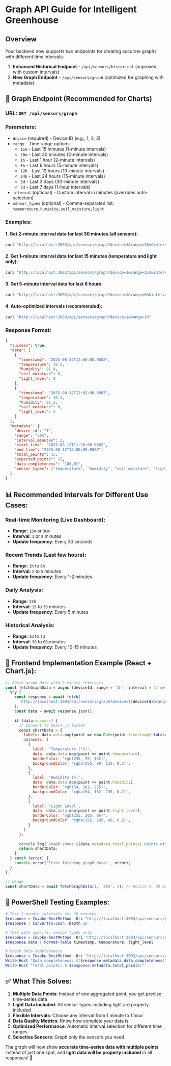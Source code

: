 # Graph API Guide for Intelligent Greenhouse

## Overview
Your backend now supports two endpoints for creating accurate graphs with different time intervals:

1. **Enhanced Historical Endpoint** - `/api/sensors/historical` (improved with custom intervals)
2. **New Graph Endpoint** - `/api/sensors/graph` (optimized for graphing with metadata)

## 🎯 Graph Endpoint (Recommended for Charts)

### URL: `GET /api/sensors/graph`

### Parameters:
- `device` (required) - Device ID (e.g., 1, 2, 3)
- `range` - Time range options:
  - `15m` - Last 15 minutes (1-minute intervals)
  - `30m` - Last 30 minutes (2-minute intervals) 
  - `1h` - Last 1 hour (2-minute intervals)
  - `6h` - Last 6 hours (5-minute intervals)
  - `12h` - Last 12 hours (10-minute intervals)
  - `24h` - Last 24 hours (15-minute intervals)
  - `3d` - Last 3 days (30-minute intervals)
  - `7d` - Last 7 days (1-hour intervals)
- `interval` (optional) - Custom interval in minutes (overrides auto-selection)
- `sensor_types` (optional) - Comma-separated list: `temperature,humidity,soil_moisture,light`

### Examples:

#### 1. Get 2-minute interval data for last 30 minutes (all sensors):
```bash
curl "http://localhost:3003/api/sensors/graph?device=1&range=30m&interval=2"
```

#### 2. Get 1-minute interval data for last 15 minutes (temperature and light only):
```bash
curl "http://localhost:3003/api/sensors/graph?device=1&range=15m&interval=1&sensor_types=temperature,light"
```

#### 3. Get 5-minute interval data for last 6 hours:
```bash
curl "http://localhost:3003/api/sensors/graph?device=1&range=6h&interval=5"
```

#### 4. Auto-optimized intervals (recommended):
```bash
curl "http://localhost:3003/api/sensors/graph?device=1&range=1h"
```

### Response Format:
```json
{
  "success": true,
  "data": [
    {
      "timestamp": "2025-08-12T12:00:00.000Z",
      "temperature": 30.2,
      "humidity": 91.4,
      "soil_moisture": 0,
      "light_level": 0
    },
    {
      "timestamp": "2025-08-12T12:02:00.000Z", 
      "temperature": 30.3,
      "humidity": 91.2,
      "soil_moisture": 0,
      "light_level": 5
    }
  ],
  "metadata": {
    "device_id": "1",
    "range": "30m",
    "interval_minutes": 2,
    "start_time": "2025-08-12T11:30:00.000Z",
    "end_time": "2025-08-12T12:00:00.000Z",
    "total_points": 15,
    "expected_points": 15,
    "data_completeness": "100.0%",
    "sensor_types": ["temperature", "humidity", "soil_moisture", "light"]
  }
}
```

## 📊 Recommended Intervals for Different Use Cases:

### Real-time Monitoring (Live Dashboard):
- **Range**: `15m` or `30m`
- **Interval**: `1` or `2` minutes
- **Update frequency**: Every 30 seconds

### Recent Trends (Last few hours):
- **Range**: `1h` to `6h`
- **Interval**: `2` to `5` minutes
- **Update frequency**: Every 1-2 minutes

### Daily Analysis:
- **Range**: `24h`
- **Interval**: `15` to `30` minutes
- **Update frequency**: Every 5 minutes

### Historical Analysis:
- **Range**: `3d` to `7d`
- **Interval**: `30` to `60` minutes
- **Update frequency**: Every 10-15 minutes

## 🎨 Frontend Implementation Example (React + Chart.js):

```javascript
// Fetch graph data with 2-minute intervals
const fetchGraphData = async (deviceId, range = '1h', interval = 2) => {
  try {
    const response = await fetch(
      `http://localhost:3003/api/sensors/graph?device=${deviceId}&range=${range}&interval=${interval}`
    );
    const data = await response.json();
    
    if (data.success) {
      // Convert to Chart.js format
      const chartData = {
        labels: data.data.map(point => new Date(point.timestamp).toLocaleTimeString()),
        datasets: [
          {
            label: 'Temperature (°C)',
            data: data.data.map(point => point.temperature),
            borderColor: 'rgb(255, 99, 132)',
            backgroundColor: 'rgba(255, 99, 132, 0.2)',
          },
          {
            label: 'Humidity (%)',
            data: data.data.map(point => point.humidity),
            borderColor: 'rgb(54, 162, 235)',
            backgroundColor: 'rgba(54, 162, 235, 0.2)',
          },
          {
            label: 'Light Level',
            data: data.data.map(point => point.light_level),
            borderColor: 'rgb(255, 205, 86)',
            backgroundColor: 'rgba(255, 205, 86, 0.2)',
          }
        ]
      };
      
      console.log(`Graph shows ${data.metadata.total_points} points with ${data.metadata.data_completeness} completeness`);
      return chartData;
    }
  } catch (error) {
    console.error('Error fetching graph data:', error);
  }
};

// Usage
const chartData = await fetchGraphData(1, '30m', 2); // Device 1, 30 minutes, 2-minute intervals
```

## 🚀 PowerShell Testing Examples:

```powershell
# Test 2-minute intervals for 30 minutes
$response = Invoke-RestMethod -Uri "http://localhost:3003/api/sensors/graph?device=1&range=30m&interval=2" -Method GET
$response | ConvertTo-Json -Depth 10

# Test with specific sensor types only
$response = Invoke-RestMethod -Uri "http://localhost:3003/api/sensors/graph?device=1&range=1h&sensor_types=temperature,light" -Method GET
$response.data | Format-Table timestamp, temperature, light_level

# Check data completeness
$response = Invoke-RestMethod -Uri "http://localhost:3003/api/sensors/graph?device=1&range=24h" -Method GET
Write-Host "Data completeness: $($response.metadata.data_completeness)"
Write-Host "Total points: $($response.metadata.total_points)"
```

## ✅ What This Solves:

1. **Multiple Data Points**: Instead of one aggregated point, you get precise time-series data
2. **Light Data Included**: All sensor types including light are properly included
3. **Flexible Intervals**: Choose any interval from 1 minute to 1 hour
4. **Data Quality Metrics**: Know how complete your data is
5. **Optimized Performance**: Automatic interval selection for different time ranges
6. **Selective Sensors**: Graph only the sensors you need

The graph will now show **accurate time-series data with multiple points** instead of just one spot, and **light data will be properly included** in all responses! 🎉
